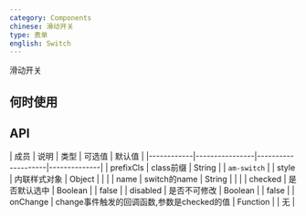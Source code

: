 ```yaml
---
category: Components
chinese: 滑动开关
type: 表单
english: Switch
---
```




滑动开关

## 何时使用


## API


| 成员        | 说明           | 类型     |     可选值        | 默认值       |
|------------|----------------|--------------------|--------------|
| prefixCls       | class前缀    | String       |     | `am-switch` |
| style       | 内联样式对象    | Object     |      |     |
| name       | switch的name    | String       |    |     |
| checked    | 是否默认选中    | Boolean      |     |   false  |
| disabled   | 是否不可修改    | Boolean      |     |   false  |
| onChange   | change事件触发的回调函数,参数是checked的值 | Function |  |  无  |

